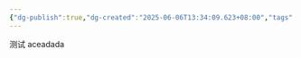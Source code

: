 ```yaml
---
{"dg-publish":true,"dg-created":"2025-06-06T13:34:09.623+08:00","tags":null,"share":"true","dg-path":"测试目录/","permalink":"/测试目录//","dgPassFrontmatter":true}
---
```


测试 aceadada
